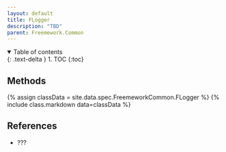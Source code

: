 ```yaml
---
layout: default
title: FLogger
description: "TBD"
parent: Freemework.Common
---
```


<details open markdown="block">
  <summary>
    Table of contents
  </summary>
  {: .text-delta }
1. TOC
{:toc}
</details>

## Methods

{% assign classData = site.data.spec.FreemeworkCommon.FLogger %}
{% include class.markdown data=classData %}

## References

- ???